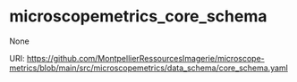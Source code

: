 # microscopemetrics_core_schema

None

URI: https://github.com/MontpellierRessourcesImagerie/microscope-metrics/blob/main/src/microscopemetrics/data_schema/core_schema.yaml

